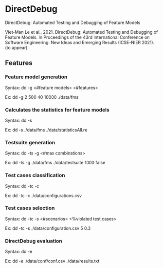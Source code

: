 # DirectDebug
 DirectDebug: Automated Testing and Debugging of Feature Models

Viet-Man Le et al., 2021. DirectDebug: Automated Testing and Debugging of Feature Models. In Proceedings of the 43rd International Conference on Software Engineering: New Ideas and Emerging Results (ICSE-NIER 2021). (to appear)

## Features

### Feature model generation

Syntax:
dd -g <#feature models> <#features> <rate of CTC> <max products> <path to save>

Ex:
dd -g 2 500 40 10000 ./data/fms

### Calculates the statistics for feature models

Syntax:
dd -s <folder path> <output file path>

Ex:
dd -s ./data/fms ./data/statisticsAll.re

### Testsuite generation

Syntax:
dd -ts -g <folder path> <path to save> <#max combinations> <randomly search>

Ex:
dd -ts -g ./data/fms ./data/testsuite 1000 false

### Test cases classification

Syntax:
dd -tc -c <configuration file>

Ex:
dd -tc -c ./data/configurations.csv

### Test cases selection

Syntax:
dd -tc -s <configuration file> <#scenarios> <%violated test cases>

Ex:
dd -tc -s ./data/configuration.csv 5 0.3

### DirectDebug evaluation

Syntax:
dd -e <configuration file> <filesave>

Ex:
dd -e ./data/conf/conf.csv ./data/results.txt